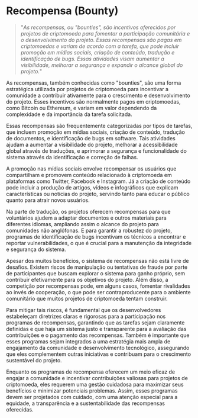# Recompensa (Bounty)

>"*As recompensas, ou "bounties", são incentivos oferecidos por projetos de criptomoeda para fomentar a participação comunitária e o desenvolvimento do projeto. Essas recompensas são pagas em criptomoedas e variam de acordo com a tarefa, que pode incluir promoção em mídias sociais, criação de conteúdo, tradução e identificação de bugs. Essas atividades visam aumentar a visibilidade, melhorar a segurança e expandir o alcance global do projeto.*"

As recompensas, também conhecidas como "bounties", são uma forma estratégica utilizada por projetos de criptomoeda para incentivar a comunidade a contribuir ativamente para o crescimento e desenvolvimento do projeto. Esses incentivos são normalmente pagos em criptomoedas, como Bitcoin ou Ethereum, e variam em valor dependendo da complexidade e da importância da tarefa solicitada.

Essas recompensas são frequentemente categorizadas por tipos de tarefas, que incluem promoção em mídias sociais, criação de conteúdo, tradução de documentos, e identificação de bugs em software. Tais atividades ajudam a aumentar a visibilidade do projeto, melhorar a acessibilidade global através de traduções, e aprimorar a segurança e funcionalidade do sistema através da identificação e correção de falhas.

A promoção nas mídias sociais envolve recompensar os usuários que compartilham e promovem conteúdo relacionado à criptomoeda em plataformas como Twitter, Facebook e Instagram. Já a criação de conteúdo pode incluir a produção de artigos, vídeos e infográficos que explicam características ou notícias do projeto, servindo tanto para educar o público quanto para atrair novos usuários.

Na parte de tradução, os projetos oferecem recompensas para que voluntários ajudem a adaptar documentos e outros materiais para diferentes idiomas, ampliando assim o alcance do projeto para comunidades não anglófonas. E para garantir a robustez do projeto, programas de identificação de bugs incentivam os técnicos a encontrar e reportar vulnerabilidades, o que é crucial para a manutenção da integridade e segurança do sistema.

Apesar dos muitos benefícios, o sistema de recompensas não está livre de desafios. Existem riscos de manipulação ou tentativas de fraude por parte de participantes que buscam explorar o sistema para ganho próprio, sem contribuir efetivamente para os objetivos do projeto. Além disso, a competição por recompensas pode, em alguns casos, fomentar rivalidades ao invés de cooperação, o que pode ser contraproducente para o ambiente comunitário que muitos projetos de criptomoeda tentam construir.

Para mitigar tais riscos, é fundamental que os desenvolvedores estabeleçam diretrizes claras e rigorosas para a participação nos programas de recompensas, garantindo que as tarefas sejam claramente definidas e que haja um sistema justo e transparente para a avaliação das contribuições e o pagamento das recompensas. Também é importante que esses programas sejam integrados a uma estratégia mais ampla de engajamento da comunidade e desenvolvimento tecnológico, assegurando que eles complementem outras iniciativas e contribuam para o crescimento sustentável do projeto.

Enquanto os programas de recompensa oferecem um meio eficaz de engajar a comunidade e incentivar contribuições valiosas para projetos de criptomoeda, eles requerem uma gestão cuidadosa para maximizar seus benefícios e minimizar potenciais problemas. Assim, esses programas devem ser projetados com cuidado, com uma atenção especial para a equidade, a transparência e a sustentabilidade das recompensas oferecidas.